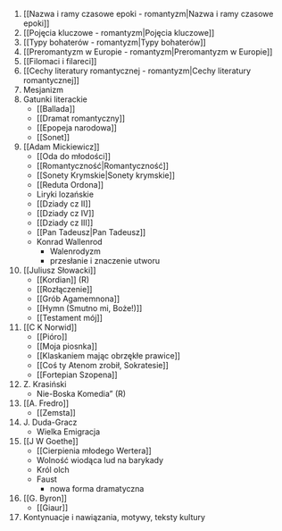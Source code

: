 1. [[Nazwa i ramy czasowe epoki - romantyzm|Nazwa i ramy czasowe epoki]]
2. [[Pojęcia kluczowe - romantyzm|Pojęcia kluczowe]]
3. [[Typy bohaterów - romantyzm|Typy bohaterów]]
4. [[Preromantyzm w Europie - romantyzm|Preromantyzm w Europie]]
5. [[Filomaci i filareci]]
6. [[Cechy literatury romantycznej - romantyzm|Cechy literatury romantycznej]]
7. Mesjanizm
8. Gatunki literackie
	- [[Ballada]]
	- [[Dramat romantyczny]]
	- [[Epopeja narodowa]]
	- [[Sonet]]
9. [[Adam Mickiewicz]]
	- [[Oda do młodości]]
	- [[Romantyczność|Romantyczność]]
	- [[Sonety Krymskie|Sonety krymskie]]
	- [[Reduta Ordona]]
	- Liryki lozańskie
	- [[Dziady cz II]]
	- [[Dziady cz IV]]
	- [[Dziady cz III]]
	- [[Pan Tadeusz|Pan Tadeusz]]
	- Konrad Wallenrod
		- Walenrodyzm
		- przesłanie i znaczenie utworu
10. [[Juliusz Słowacki]]
	- [[Kordian]] (R)
	- [[Rozłączenie]]
	- [[Grób Agamemnona]]
	- [[Hymn (Smutno mi, Boże!)]]
	- [[Testament mój]]
11. [[C K Norwid]]
	- [[Pióro]]
	- [[Moja piosnka]]
	- [[Klaskaniem mając obrzękłe prawice]]
	- [[Coś ty Atenom zrobił, Sokratesie]]
	- [[Fortepian Szopena]]
12. Z. Krasiński 
	- Nie-Boska Komedia” (R)
13. [[A. Fredro]]
	- [[Zemsta]]
14. J. Duda-Gracz
	- Wielka Emigracja
15. [[J W Goethe]]
	- [[Cierpienia młodego Wertera]]
	- Wolność wiodąca lud na barykady
	- Król olch
	- Faust
		- nowa forma dramatyczna
16. [[G. Byron]]
	- [[Giaur]]
17. Kontynuacje i nawiązania, motywy, teksty kultury
